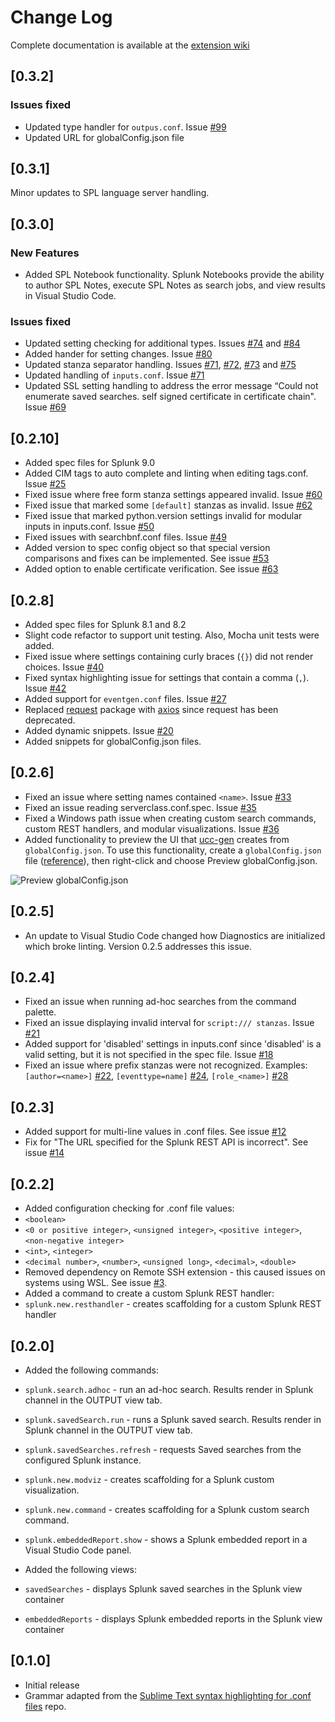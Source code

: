 # Change Log

Complete documentation is available at the [extension wiki](https://github.com/splunk/vscode-extension-splunk/wiki)

## [0.3.2]
### Issues fixed
- Updated type handler for `outpus.conf`.  Issue [#99](https://github.com/splunk/vscode-extension-splunk/issues/99) 
- Updated URL for globalConfig.json file

## [0.3.1]
Minor updates to SPL language server handling.

## [0.3.0]
### New Features
- Added SPL Notebook functionality.  Splunk Notebooks provide the ability to author SPL Notes, execute SPL Notes as search jobs, and view results in Visual Studio Code.

### Issues fixed
- Updated setting checking for additional types. Issues [#74](https://github.com/splunk/vscode-extension-splunk/issues/74) and [#84](https://github.com/splunk/vscode-extension-splunk/issues/84)
- Added hander for setting changes. Issue [#80](https://github.com/splunk/vscode-extension-splunk/issues/80) 
- Updated stanza separator handling. Issues [#71](https://github.com/splunk/vscode-extension-splunk/issues/71), [#72](https://github.com/splunk/vscode-extension-splunk/issues/72), [#73](https://github.com/splunk/vscode-extension-splunk/issues/73) and [#75](https://github.com/splunk/vscode-extension-splunk/issues/75)
- Updated handling of `inputs.conf`. Issue [#71](https://github.com/splunk/vscode-extension-splunk/issues/71)
- Updated SSL setting handling to address the error message “Could not enumerate saved searches. self signed certificate in certificate chain". Issue [#69](https://github.com/splunk/vscode-extension-splunk/issues/69)
 

## [0.2.10]
- Added spec files for Splunk 9.0
- Added CIM tags to auto complete and linting when editing tags.conf. Issue [#25](https://github.com/splunk/vscode-extension-splunk/issues/25)
- Fixed issue where free form stanza settings appeared invalid. Issue [#60](https://github.com/splunk/vscode-extension-splunk/issues/60)
- Fixed issue that marked some `[default]` stanzas as invalid. Issue [#62](https://github.com/splunk/vscode-extension-splunk/issues/62)
- Fixed issue that marked python.version settings invalid for modular inputs in inputs.conf. Issue [#50](https://github.com/splunk/vscode-extension-splunk/issues/50)
- Fixed issues with searchbnf.conf files. Issue [#49](https://github.com/splunk/vscode-extension-splunk/issues/49)
- Added version to spec config object so that special version comparisons and fixes can be implemented. See issue [#53](https://github.com/splunk/vscode-extension-splunk/issues/53)
- Added option to enable certificate verification. See issue [#63](https://github.com/splunk/vscode-extension-splunk/issues/63)

## [0.2.8]
- Added spec files for Splunk 8.1 and 8.2
- Slight code refactor to support unit testing. Also, Mocha unit tests were added.
- Fixed issue where settings containing curly braces (`{}`) did not render choices. Issue [#40](https://github.com/splunk/vscode-extension-splunk/issues/40)
- Fixed syntax highlighting issue for settings that contain a comma (`,`). Issue [#42](https://github.com/splunk/vscode-extension-splunk/issues/42)
- Added support for `eventgen.conf` files. Issue [#27](https://github.com/splunk/vscode-extension-splunk/issues/27)
- Replaced [request](https://www.npmjs.com/package/request) package with [axios](https://www.npmjs.com/package/axios) since request has been deprecated.
- Added dynamic snippets. Issue [#20](https://github.com/splunk/vscode-extension-splunk/issues/20)
- Added snippets for globalConfig.json files.

## [0.2.6]
- Fixed an issue where setting names contained `<name>`. Issue [#33](https://github.com/splunk/vscode-extension-splunk/issues/33)
- Fixed an issue reading serverclass.conf.spec. Issue [#35](https://github.com/splunk/vscode-extension-splunk/issues/35)
- Fixed a Windows path issue when creating custom search commands, custom REST handlers, and modular visualizations. Issue [#36](https://github.com/splunk/vscode-extension-splunk/issues/36)
- Added functionality to preview the UI that [ucc-gen](https://github.com/splunk/addonfactory-ucc-generator) creates from `globalConfig.json`. To use this functionality, create a `globalConfig.json` file ([reference](https://github.com/splunk/addonfactory-ucc-generator/blob/main/tests/data/globalConfig.json)), then right-click and choose Preview globalConfig.json.

![Preview globalConfig.json](https://raw.githubusercontent.com/wiki/splunk/vscode-extension-splunk/images/previewGlobalConfig.png)

## [0.2.5]
- An update to Visual Studio Code changed how Diagnostics are initialized which broke linting. Version 0.2.5 addresses this issue.

## [0.2.4]
- Fixed an issue when running ad-hoc searches from the command palette.
- Fixed an issue displaying invalid interval for `script:/// stanzas`. Issue [#21](https://github.com/splunk/vscode-extension-splunk/issues/21)
- Added support for 'disabled' settings in inputs.conf since 'disabled' is a valid setting, but it is not specified in the spec file. Issue [#18](https://github.com/splunk/vscode-extension-splunk/issues/18)
- Fixed an issue where prefix stanzas were not recognized. Examples: `[author=<name>]` [#22](https://github.com/splunk/vscode-extension-splunk/issues/22), `[eventtype=name]` [#24](https://github.com/splunk/vscode-extension-splunk/issues/24), `[role_<name>]` [#28](https://github.com/splunk/vscode-extension-splunk/issues/28)

## [0.2.3]
- Added support for multi-line values in .conf files. See issue [#12](https://github.com/splunk/vscode-extension-splunk/issues/12)
- Fix for "The URL specified for the Splunk REST API is incorrect". See issue [#14](https://github.com/splunk/vscode-extension-splunk/issues/14)

## [0.2.2]
- Added configuration checking for .conf file values:
- `<boolean>`
- `<0 or positive integer>`, `<unsigned integer>`, `<positive integer>`, `<non-negative integer>`
- `<int>`, `<integer>`
- `<decimal number>`, `<number>`, `<unsigned long>`, `<decimal>`, `<double>`
- Removed dependency on Remote SSH extension - this caused issues on systems using WSL. See issue [#3](https://github.com/splunk/vscode-extension-splunk/issues/3).
- Added a command to create a custom Splunk REST handler:
- `splunk.new.resthandler` - creates scaffolding for a custom Splunk REST handler

## [0.2.0]

- Added the following commands:
- `splunk.search.adhoc` - run an ad-hoc search. Results render in Splunk channel in the OUTPUT view tab.
- `splunk.savedSearch.run` - runs a Splunk saved search. Results render in Splunk channel in the OUTPUT view tab.
- `splunk.savedSearches.refresh` - requests Saved searches from the configured Splunk instance.
- `splunk.new.modviz` - creates scaffolding for a Splunk custom visualization.
- `splunk.new.command` - creates scaffolding for a Splunk custom search command.
- `splunk.embeddedReport.show` - shows a Splunk embedded report in a Visual Studio Code panel.

- Added the following views:
- `savedSearches` - displays Splunk saved searches in the Splunk view container
- `embeddedReports` - displays Splunk embedded reports in the Splunk view container


## [0.1.0]

- Initial release
- Grammar adapted from the [Sublime Text syntax highlighting for .conf files](https://github.com/shakeelmohamed/sublime-splunk-conf-highlighting) repo.